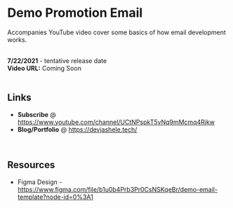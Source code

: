 # Demo Promotion Email

Accompanies YouTube video cover some basics of how email development works.
<br />
<br />

**7/22/2021** - tentative release date
<br />
**Video URL:** Coming Soon 
<br />
<br />


## Links
- **Subscribe** @ https://www.youtube.com/channel/UCtNPspkT5vNq9mMcmq4Rjkw
- **Blog/Portfolio** @ https://devjashele.tech/
<br />


## Resources
- Figma Design - https://www.figma.com/file/b1u0b4Prb3Pr0CsNSKqeBr/demo-email-template?node-id=0%3A1
